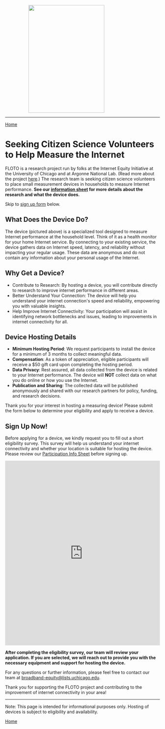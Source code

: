 <img src="https://internetequity.uchicago.edu/wp-content/uploads/2022/04/netrics_install-e1651779294611-528x328.jpg" width="70%" height="350px" style="display: block; margin-left: auto; margin-right: auto;">

---

[Home](https://internetequity.org/floto/)

# Seeking Citizen Science Volunteers to Help Measure the Internet

FLOTO is a research project run by folks at the Internet Equity Initiative at the University of Chicago and at Argonne National Lab. (Read more about the project [here](https://internetequity.org/floto).) The research team is seeking citizen science volunteers to place small measurement devices in households to measure Internet performance. **See our [information sheet](../assets/pdfs/FLOTO%20Participation%20Info%20Form.pdf) for more details about the research and what the device does.**

Skip to [sign up form](#sign-up-now) below.

## What Does the Device Do?

The device (pictured above) is a specialized tool designed to measure Internet performance at the household level. Think of it as a health monitor for your home Internet service. By connecting to your existing service, the device gathers data on Internet speed, latency, and reliability without impacting your regular usage. These data are anonymous and do not contain any information about your personal usage of the Internet.

## Why Get a Device?

- Contribute to Research: By hosting a device, you will contribute directly to research to improve internet performance in different areas.
- Better Understand Your Connection: The device will help you understand your internet connection's speed and reliability, empowering you with valuable insights.
- Help Improve Internet Connectivity: Your participation will assist in identifying network bottlenecks and issues, leading to improvements in internet connectivity for all.

## Device Hosting Details

- **Minimum Hosting Period**: We request participants to install the device for a minimum of 3 months to collect meaningful data.
- **Compensation**: As a token of appreciation, eligible participants will receive a $50 gift card upon completing the hosting period.
- **Data Privacy**: Rest assured, all data collected from the device is related to your Internet performance. The device will **NOT** collect data on what you do online or how you use the Internet.
- **Publication and Sharing**: The collected data will be published anonymously and shared with our research partners for policy, funding, and research decisions.

Thank you for your interest in hosting a measuring device! Please submit the form below to determine your eligibility and apply to receive a device.

## Sign Up Now!

Before applying for a device, we kindly request you to fill out a short eligibility survey. This survey will help us understand your internet connectivity and whether your location is suitable for hosting the device. Please review our [Participation Info Sheet](../assets/pdfs/FLOTO%20Participation%20Info%20Form.pdf) before signing up.

<iframe src="https://uchicago.co1.qualtrics.com/jfe/form/SV_0J4OlcSjtoKtkCa" width="100%" height="600px" frameborder="0" allowfullscreen="true"></iframe>


**After completing the eligibility survey, our team will review your application. If you are selected, we will reach out to provide you with the necessary equipment and support for hosting the device.**

For any questions or further information, please feel free to contact our team at [broadband-equity@lists.uchicago.edu](mailto:broadband-equity@lists.uchicago.edu).

Thank you for supporting the FLOTO project and contributing to the improvement of internet connectivity in your area!

---
Note: This page is intended for informational purposes only. Hosting of devices is subject to eligibility and availability.

[Home](https://internetequity.org/floto/)